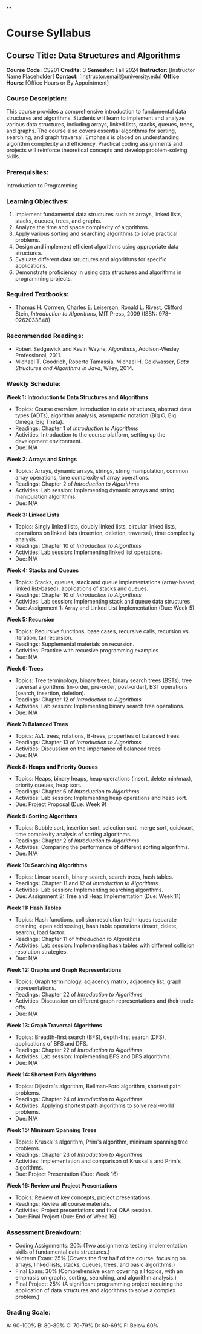**
# Course Syllabus
## Course Title: Data Structures and Algorithms
**Course Code:** CS201
**Credits:** 3
**Semester:** Fall 2024
**Instructor:** [Instructor Name Placeholder]
**Contact:** [instructor.email@university.edu]
**Office Hours:** [Office Hours or By Appointment]

### Course Description:
This course provides a comprehensive introduction to fundamental data structures and algorithms. Students will learn to implement and analyze various data structures, including arrays, linked lists, stacks, queues, trees, and graphs. The course also covers essential algorithms for sorting, searching, and graph traversal. Emphasis is placed on understanding algorithm complexity and efficiency. Practical coding assignments and projects will reinforce theoretical concepts and develop problem-solving skills.

### Prerequisites:
Introduction to Programming

### Learning Objectives:
1.  Implement fundamental data structures such as arrays, linked lists, stacks, queues, trees, and graphs.
2.  Analyze the time and space complexity of algorithms.
3.  Apply various sorting and searching algorithms to solve practical problems.
4.  Design and implement efficient algorithms using appropriate data structures.
5.  Evaluate different data structures and algorithms for specific applications.
6.  Demonstrate proficiency in using data structures and algorithms in programming projects.

### Required Textbooks:
- Thomas H. Cormen, Charles E. Leiserson, Ronald L. Rivest, Clifford Stein, *Introduction to Algorithms*, MIT Press, 2009 (ISBN: 978-0262033848)

### Recommended Readings:
- Robert Sedgewick and Kevin Wayne, *Algorithms*, Addison-Wesley Professional, 2011.
- Michael T. Goodrich, Roberto Tamassia, Michael H. Goldwasser, *Data Structures and Algorithms in Java*, Wiley, 2014.

### Weekly Schedule:
**Week 1: Introduction to Data Structures and Algorithms**
- Topics: Course overview, introduction to data structures, abstract data types (ADTs), algorithm analysis, asymptotic notation (Big O, Big Omega, Big Theta).
- Readings: Chapter 1 of *Introduction to Algorithms*
- Activities: Introduction to the course platform, setting up the development environment.
- Due: N/A

**Week 2: Arrays and Strings**
- Topics: Arrays, dynamic arrays, strings, string manipulation, common array operations, time complexity of array operations.
- Readings: Chapter 2 of *Introduction to Algorithms*
- Activities: Lab session: Implementing dynamic arrays and string manipulation algorithms.
- Due: N/A

**Week 3: Linked Lists**
- Topics: Singly linked lists, doubly linked lists, circular linked lists, operations on linked lists (insertion, deletion, traversal), time complexity analysis.
- Readings: Chapter 10 of *Introduction to Algorithms*
- Activities: Lab session: Implementing linked list operations.
- Due: N/A

**Week 4: Stacks and Queues**
- Topics: Stacks, queues, stack and queue implementations (array-based, linked list-based), applications of stacks and queues.
- Readings: Chapter 10 of *Introduction to Algorithms*
- Activities: Lab session: Implementing stack and queue data structures.
- Due: Assignment 1: Array and Linked List Implementation (Due: Week 5)

**Week 5: Recursion**
- Topics: Recursive functions, base cases, recursive calls, recursion vs. iteration, tail recursion.
- Readings: Supplemental materials on recursion.
- Activities: Practice with recursive programming examples
- Due: N/A

**Week 6: Trees**
- Topics: Tree terminology, binary trees, binary search trees (BSTs), tree traversal algorithms (in-order, pre-order, post-order), BST operations (search, insertion, deletion).
- Readings: Chapter 12 of *Introduction to Algorithms*
- Activities: Lab session: Implementing binary search tree operations.
- Due: N/A

**Week 7: Balanced Trees**
- Topics: AVL trees, rotations, B-trees, properties of balanced trees.
- Readings: Chapter 13 of *Introduction to Algorithms*
- Activities: Discussion on the importance of balanced trees
- Due: N/A

**Week 8: Heaps and Priority Queues**
- Topics: Heaps, binary heaps, heap operations (insert, delete min/max), priority queues, heap sort.
- Readings: Chapter 6 of *Introduction to Algorithms*
- Activities: Lab session: Implementing heap operations and heap sort.
- Due: Project Proposal (Due: Week 9)

**Week 9: Sorting Algorithms**
- Topics: Bubble sort, insertion sort, selection sort, merge sort, quicksort, time complexity analysis of sorting algorithms.
- Readings: Chapter 2 of *Introduction to Algorithms*
- Activities: Comparing the performance of different sorting algorithms.
- Due: N/A

**Week 10: Searching Algorithms**
- Topics: Linear search, binary search, search trees, hash tables.
- Readings: Chapter 11 and 12 of *Introduction to Algorithms*
- Activities: Lab session: Implementing searching algorithms.
- Due: Assignment 2: Tree and Heap Implementation (Due: Week 11)

**Week 11: Hash Tables**
- Topics: Hash functions, collision resolution techniques (separate chaining, open addressing), hash table operations (insert, delete, search), load factor.
- Readings: Chapter 11 of *Introduction to Algorithms*
- Activities: Lab session: Implementing hash tables with different collision resolution strategies.
- Due: N/A

**Week 12: Graphs and Graph Representations**
- Topics: Graph terminology, adjacency matrix, adjacency list, graph representations.
- Readings: Chapter 22 of *Introduction to Algorithms*
- Activities: Discussion on different graph representations and their trade-offs.
- Due: N/A

**Week 13: Graph Traversal Algorithms**
- Topics: Breadth-first search (BFS), depth-first search (DFS), applications of BFS and DFS.
- Readings: Chapter 22 of *Introduction to Algorithms*
- Activities: Lab session: Implementing BFS and DFS algorithms.
- Due: N/A

**Week 14: Shortest Path Algorithms**
- Topics: Dijkstra's algorithm, Bellman-Ford algorithm, shortest path problems.
- Readings: Chapter 24 of *Introduction to Algorithms*
- Activities: Applying shortest path algorithms to solve real-world problems.
- Due: N/A

**Week 15: Minimum Spanning Trees**
- Topics: Kruskal's algorithm, Prim's algorithm, minimum spanning tree problems.
- Readings: Chapter 23 of *Introduction to Algorithms*
- Activities: Implementation and comparison of Kruskal's and Prim's algorithms.
- Due: Project Presentation (Due: Week 16)

**Week 16: Review and Project Presentations**
- Topics: Review of key concepts, project presentations.
- Readings: Review all course materials.
- Activities: Project presentations and final Q&A session.
- Due: Final Project (Due: End of Week 16)

### Assessment Breakdown:
*   Coding Assignments: 20% (Two assignments testing implementation skills of fundamental data structures.)
*   Midterm Exam: 25% (Covers the first half of the course, focusing on arrays, linked lists, stacks, queues, trees, and basic algorithms.)
*   Final Exam: 30% (Comprehensive exam covering all topics, with an emphasis on graphs, sorting, searching, and algorithm analysis.)
*   Final Project: 25% (A significant programming project requiring the application of data structures and algorithms to solve a complex problem.)

### Grading Scale:
A: 90-100%
B: 80-89%
C: 70-79%
D: 60-69%
F: Below 60%